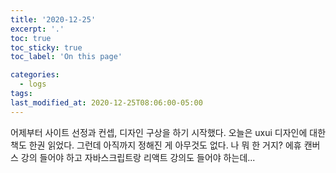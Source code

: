 ```yaml
---
title: '2020-12-25'
excerpt: '.'
toc: true
toc_sticky: true
toc_label: 'On this page'

categories:
  - logs
tags:
last_modified_at: 2020-12-25T08:06:00-05:00
---
```


어제부터 사이트 선정과 컨셉, 디자인 구상을 하기 시작했다.
오늘은 uxui 디자인에 대한 책도 한권 읽었다.
그런데 아직까지 정해진 게 아무것도 없다.
나 뭐 한 거지?
에휴
캔버스 강의 들어야 하고 자바스크립트랑 리액트 강의도 들어야 하는데...
